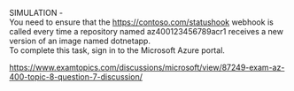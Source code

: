 SIMULATION -<br/>You need to ensure that the https://contoso.com/statushook webhook is called every time a repository named az400123456789acr1 receives a new version of an image named dotnetapp.<br/>To complete this task, sign in to the Microsoft Azure portal.<br/><p><a href="https://www.examtopics.com/discussions/microsoft/view/87249-exam-az-400-topic-8-question-7-discussion/">https://www.examtopics.com/discussions/microsoft/view/87249-exam-az-400-topic-8-question-7-discussion/</a></p><script src="https://giscus.app/client.js"                    data-repo="azsamples/az204"                    data-repo-id="R_kgDOMRXzDQ"                    data-category="General"                    data-category-id="DIC_kwDOMRXzDc4Cgi27"                    data-mapping="pathname"                    data-strict="0"                    data-reactions-enabled="0"                    data-emit-metadata="0"                    data-input-position="bottom"                    data-theme="preferred_color_scheme"                    data-lang="en"                    crossorigin="anonymous"                    async>                    </script>